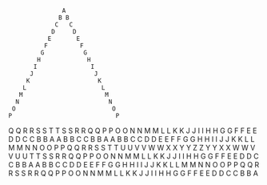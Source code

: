                    A
                  B B
                 C   C
                D     D
               E       E
              F         F
             G           G
            H             H
           I               I
          J                 J
         K                   K
        L                     L
       M                       M
      N                         N
     O                           O
    P                             P
   Q                               Q
  R                                 R
 S                                   S
T                                     T
 S                                   S
  R                                 R
   Q                               Q
    P                             P
     O                           O
      N                         N
       M                       M
        L                     L
         K                   K
          J                 J
           I               I
            H             H
             G           G
              F         F
               E       E
                D     D
                 C   C
                  B B
                   A
  A
 B B
C   C
 B B
  A
                         A
                        B B
                       C   C
                      D     D
                     E       E
                    F         F
                   G           G
                  H             H
                 I               I
                J                 J
               K                   K
              L                     L
             M                       M
            N                         N
           O                           O
          P                             P
         Q                               Q
        R                                 R
       S                                   S
      T                                     T
     U                                       U
    V                                         V
   W                                           W
  X                                             X
 Y                                               Y
Z                                                 Z
 Y                                               Y
  X                                             X
   W                                           W
    V                                         V
     U                                       U
      T                                     T
       S                                   S
        R                                 R
         Q                               Q
          P                             P
           O                           O
            N                         N
             M                       M
              L                     L
               K                   K
                J                 J
                 I               I
                  H             H
                   G           G
                    F         F
                     E       E
                      D     D
                       C   C
                        B B
                         A
                  A
                 B B
                C   C
               D     D
              E       E
             F         F
            G           G
           H             H
          I               I
         J                 J
        K                   K
       L                     L
      M                       M
     N                         N
    O                           O
   P                             P
  Q                               Q
 R                                 R
S                                   S
 R                                 R
  Q                               Q
   P                             P
    O                           O
     N                         N
      M                       M
       L                     L
        K                   K
         J                 J
          I               I
           H             H
            G           G
             F         F
              E       E
               D     D
                C   C
                 B B
                  A
